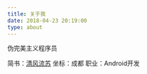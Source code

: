 ```yaml
---
title: 关于我
date: 2018-04-23 20:19:00
type: about
---
```


伪完美主义程序员

简书：[清风流苏](https://www.jianshu.com/u/b2eda9f3035a)
坐标：成都
职业：Android开发
